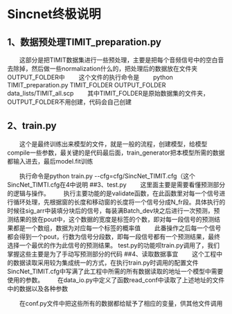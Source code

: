# Sincnet终极说明
## 1、数据预处理TIMIT_preparation.py
&emsp;&emsp;这部分是把TIMIT数据集进行一些预处理，主要是把每个音频信号中的空白音去除掉，然后做一些normalization什么的，把处理后的数据放在文件夹OUTPUT_FOLDER中
&emsp;&emsp;这个文件的执行命令是
&emsp;&emsp;python TIMIT_preparation.py TIMIT_FOLDER OUTPUT_FOLDER data_lists/TIMIT_all.scp
&emsp;&emsp;其中TIMIT_FOLDER是原始数据集的文件夹，OUTPUT_FOLDER不用创建，代码会自己创建
## 2、train.py
&emsp;&emsp;这个是最终训练出来模型的文件，就是一般的流程，创建模型，给模型compile一些参数，最关键的是代码最后面，train_generator把本模型所需的数据都输入进去，最后model.fit训练

&emsp;&emsp;执行命令是python train.py --cfg=cfg/SincNet_TIMIT.cfg（这个SincNet_TIMTI.cfg在4中说明
##3、test.py
&emsp;&emsp;这里面主要是需要看懂预测部分的逻辑与操作。
&emsp;&emsp;执行主要功能的是validate函数，在此函数里对每一个信号进行循环处理，先根据窗的长度和移动窗的长度将一个信号分成N_fr段。具体执行的时候往sig_arr中装填分块后的信号，每装满Batch_dev块之后进行一次预测，预测结果的放在pout中，这个数据的宽度是标签的个数，即对每一段信号的预测结果都是一个数组，数据为对应每一个标签的概率值
&emsp;&emsp;此番操作之后每一个信号都会得到一个pout，行数为信号分段数，即每一段信号都有一个预测结果，最终选择一个最优的作为此信号的预测结果。
test.py的功能呗train.py调用了，我们掌握这些主要是为了手动写预测部分的代码
##4、读取数据事宜
&emsp;&emsp;这个工程中的数据读取采用较为集成统一的方式，在执行train.py时调用的配置文件SincNet_TIMIT.cfg中写满了此工程中所需的所有数据读取的地址一个模型中需要使用的参数。
&emsp;&emsp;在data_io.py中定义了函数read_conf中读取了上述地址的文件中的数据以及各种参数

&emsp;&emsp;在conf.py文件中把这些所有的数据都给赋予了相应的变量，供其他文件调用
